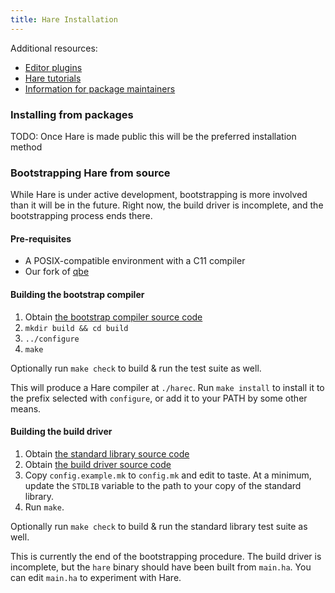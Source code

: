 ```yaml
---
title: Hare Installation
---
```


Additional resources:

- [Editor plugins](/editors)
- [Hare tutorials](/tutorials)
- [Information for package maintainers](/distributions)

### Installing from packages

TODO: Once Hare is made public this will be the preferred installation method

### Bootstrapping Hare from source

While Hare is under active development, bootstrapping is more involved than it
will be in the future. Right now, the build driver is incomplete, and the
bootstrapping process ends there.

#### Pre-requisites

- A POSIX-compatible environment with a C11 compiler
- Our fork of [qbe](https://git.sr.ht/~sircmpwn/qbe)

#### Building the bootstrap compiler

1. Obtain [the bootstrap compiler source code](https://git.sr.ht/~sircmpwn/harec)
2. `mkdir build && cd build`
3. `../configure`
4. `make`

Optionally run `make check` to build & run the test suite as well.

This will produce a Hare compiler at `./harec`. Run `make install` to install it
to the prefix selected with `configure`, or add it to your PATH by some other
means.

#### Building the build driver

1. Obtain [the standard library source code](https://git.sr.ht/~sircmpwn/stdlib)
2. Obtain [the build driver source code](https://git.sr.ht/~sircmpwn/hare)
3. Copy `config.example.mk` to `config.mk` and edit to taste. At a minimum,
   update the `STDLIB` variable to the path to your copy of the standard
   library.
4. Run `make`.

Optionally run `make check` to build & run the standard library test suite as
well.

This is currently the end of the bootstrapping procedure. The build driver is
incomplete, but the `hare` binary should have been built from `main.ha`. You can
edit `main.ha` to experiment with Hare.
